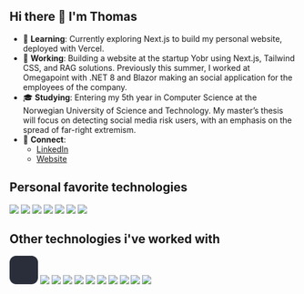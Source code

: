 ## Hi there 👋  I'm Thomas

- 🔭 **Learning**: Currently exploring Next.js to build my personal website, deployed with Vercel.
- 🌱 **Working**: Building a website at the startup Yobr using Next.js, Tailwind CSS, and RAG solutions. Previously this summer, I worked at Omegapoint with .NET 8 and Blazor making an social application for the employees of the company. 
- 🎓 **Studying**: Entering my 5th year in Computer Science at the Norwegian University of Science and Technology. My master’s thesis will focus on detecting social media risk users, with an emphasis on the spread of far-right extremism.
- 🔗 **Connect**:
    - [LinkedIn](https://www.linkedin.com/in/thomasfrette/)
    - [Website](https://www.thomasfrette.com)
      
## Personal favorite technologies
<a href="https://nextjs.org/"><img src="https://github.com/onemarc/tech-icons/blob/main/icons/nextjs-dark.svg" width="50"></a>
<a href="https://react.dev/"><img src="https://github.com/onemarc/tech-icons/blob/main/icons/react-dark.svg" width="50"></a>
<a href="https://www.typescriptlang.org/"><img src="https://github.com/onemarc/tech-icons/blob/main/icons/typescript.svg" width="50"></a>
<a href="https://dotnet.microsoft.com/en-us/"><img src="https://github.com/onemarc/tech-icons/blob/main/icons/dotnet.svg" width="50"></a>
<a href="https://www.framer.com/motion/"><img src="https://github.com/onemarc/tech-icons/blob/main/icons/framermotion.svg" width="50"></a>
<a href="https://www.mongodb.com/lp/cloud/atlas/try4?utm_source=google&utm_campaign=search_gs_pl_evergreen_atlas_core_prosp-brand_gic-null_emea-no_ps-all_desktop_eng_lead&utm_term=mongodb&utm_medium=cpc_paid_search&utm_ad=e&utm_ad_campaign_id=12212624542&adgroup=115749720903&cq_cmp=12212624542&gad_source=1&gclid=CjwKCAjwqMO0BhA8EiwAFTLgINDMXTR8KBx8TOu3rsn91ipWjhW2ppO-jhMqOV5qpc5bx_YwRRcrThoCos0QAvD_BwE"><img src="https://github.com/onemarc/tech-icons/blob/main/icons/mongodb-dark.svg" width="50"></a>
<a href="https://reactnative.dev/"><img src="https://github.com/onemarc/tech-icons/blob/main/icons/reactnativepaper-dark.svg" width="50"></a>


## Other technologies i've worked with
<a href="https://developer.android.com/studio"><img src="https://github.com/onemarc/tech-icons/blob/main/icons/androidstudio-dark.svg" width="50"></a>
<a href="https://www.javascript.com/"><img src="https://github.com/onemarc/tech-icons/blob/main/icons/javascript.svg" width="50"></a>
<a href="https://azure.microsoft.com/en-us/products/cosmos-db"><img src="https://github.com/onemarc/tech-icons/blob/main/icons/cosmosdb.svg" width="50"></a>
<a href="https://dotnet.microsoft.com/en-us/apps/aspnet/web-apps/blazor"><img src="https://github.com/onemarc/tech-icons/blob/main/icons/blazor.svg" width="50"></a>
<a href="https://kotlinlang.org/"><img src="https://github.com/onemarc/tech-icons/blob/main/icons/kotlin-dark.svg" width="50"></a>
<a href="https://spring.io/"><img src="https://github.com/onemarc/tech-icons/blob/main/icons/spring.svg" width="50"></a>
<a href="https://www.mysql.com/"><img src="https://github.com/onemarc/tech-icons/blob/main/icons/mysql.svg" width="50"></a>
<a href="https://www.python.org/"><img src="https://github.com/onemarc/tech-icons/blob/main/icons/python-dark.svg" width="50"></a>
<a href="https://graphql.org/"><img src="https://github.com/onemarc/tech-icons/blob/main/icons/graphql-dark.svg" width="50"></a>
<a href="https://azure.microsoft.com/en-us"><img src="https://github.com/onemarc/tech-icons/blob/main/icons/azure-dark.svg" width="50"></a>
<a href="https://www.terraform.io/"><img src="https://github.com/onemarc/tech-icons/blob/main/icons/terraform-dark.svg" width="50"></a>
